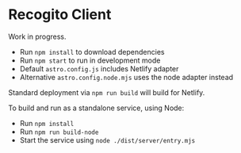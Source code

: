 # Recogito Client

Work in progress.

- Run `npm install` to download dependencies
- Run `npm start` to run in development mode
- Default `astro.config.js` includes Netlify adapter
- Alternative `astro.config.node.mjs` uses the node adapter instead

Standard deployment via `npm run build` will build for Netlify.

To build and run as a standalone service, using Node:

- Run `npm install`
- Run `npm run build-node`
- Start the service using `node ./dist/server/entry.mjs`